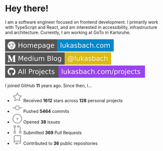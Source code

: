 # Hey there!

I am a software engineer focused on frontend development. I primarily work with TypeScript and React, and am interested in accessibility, infrastructure and architecture. Currently, I am working at GoTo in Karlsruhe.

[![Homepage](./icons/homepage.svg)](https://lukasbach.com)
[![Medium Blog](./icons/medium.svg)](https://medium.com/@lukasbach)
[![My Projects](./icons/projects.svg)](https://lukasbach.com/projects)

I joined GitHub **11** years ago. Since then, I...

- ![](./icons/star.svg) Received **1612** stars across **128** personal projects
- ![](./icons/commit.svg) Pushed **5464** commits
- ![](./icons/issues.svg) Opened **38** issues
- ![](./icons/pr.svg) Submitted **369** Pull Requests
- ![](./icons/repo.svg) Contributed to **36** public repositories
